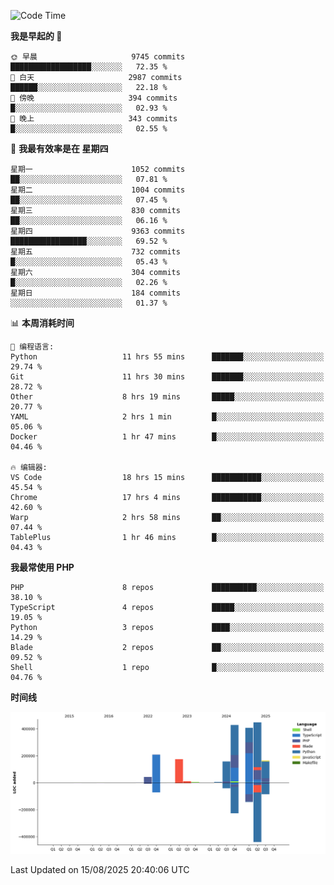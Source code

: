 <!--START_SECTION:waka-->
![Code Time](http://img.shields.io/badge/Code%20Time-4%2C005%20hrs%207%20mins-blue)

**我是早起的 🐤** 

```text
🌞 早晨                     9745 commits        ██████████████████░░░░░░░   72.35 % 
🌆 白天                     2987 commits        ██████░░░░░░░░░░░░░░░░░░░   22.18 % 
🌃 傍晚                     394 commits         █░░░░░░░░░░░░░░░░░░░░░░░░   02.93 % 
🌙 晚上                     343 commits         █░░░░░░░░░░░░░░░░░░░░░░░░   02.55 % 
```
📅 **我最有效率是在 星期四** 

```text
星期一                      1052 commits        ██░░░░░░░░░░░░░░░░░░░░░░░   07.81 % 
星期二                      1004 commits        ██░░░░░░░░░░░░░░░░░░░░░░░   07.45 % 
星期三                      830 commits         ██░░░░░░░░░░░░░░░░░░░░░░░   06.16 % 
星期四                      9363 commits        █████████████████░░░░░░░░   69.52 % 
星期五                      732 commits         █░░░░░░░░░░░░░░░░░░░░░░░░   05.43 % 
星期六                      304 commits         █░░░░░░░░░░░░░░░░░░░░░░░░   02.26 % 
星期日                      184 commits         ░░░░░░░░░░░░░░░░░░░░░░░░░   01.37 % 
```


📊 **本周消耗时间** 

```text
💬 编程语言: 
Python                   11 hrs 55 mins      ███████░░░░░░░░░░░░░░░░░░   29.74 % 
Git                      11 hrs 30 mins      ███████░░░░░░░░░░░░░░░░░░   28.72 % 
Other                    8 hrs 19 mins       █████░░░░░░░░░░░░░░░░░░░░   20.77 % 
YAML                     2 hrs 1 min         █░░░░░░░░░░░░░░░░░░░░░░░░   05.06 % 
Docker                   1 hr 47 mins        █░░░░░░░░░░░░░░░░░░░░░░░░   04.46 % 

🔥 编辑器: 
VS Code                  18 hrs 15 mins      ███████████░░░░░░░░░░░░░░   45.54 % 
Chrome                   17 hrs 4 mins       ███████████░░░░░░░░░░░░░░   42.60 % 
Warp                     2 hrs 58 mins       ██░░░░░░░░░░░░░░░░░░░░░░░   07.44 % 
TablePlus                1 hr 46 mins        █░░░░░░░░░░░░░░░░░░░░░░░░   04.43 % 
```

**我最常使用 PHP** 

```text
PHP                      8 repos             ██████████░░░░░░░░░░░░░░░   38.10 % 
TypeScript               4 repos             █████░░░░░░░░░░░░░░░░░░░░   19.05 % 
Python                   3 repos             ████░░░░░░░░░░░░░░░░░░░░░   14.29 % 
Blade                    2 repos             ██░░░░░░░░░░░░░░░░░░░░░░░   09.52 % 
Shell                    1 repo              █░░░░░░░░░░░░░░░░░░░░░░░░   04.76 % 
```



**时间线**

![Lines of Code chart](https://raw.githubusercontent.com/abrahamgreyson/abrahamgreyson/main/assets/bar_graph.png)


 Last Updated on 15/08/2025 20:40:06 UTC
<!--END_SECTION:waka-->
